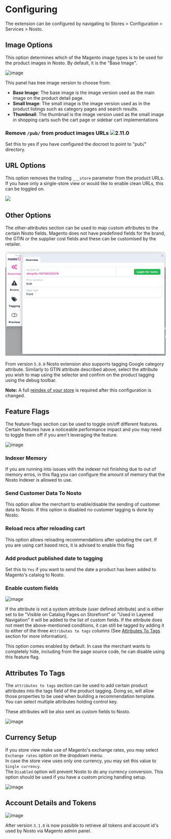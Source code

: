 # Configuring

The extension can be configured by navigating to Stores &gt; Configuration &gt; Services &gt; Nosto.

## Image Options

This option determines which of the Magento image types is to be used for the product images in Nosto. By default, it is the "Base Image".

![image](https://user-images.githubusercontent.com/2778820/44143465-6f28b780-a08c-11e8-983f-a530a50e08a7.png)

This panel has tree image version to choose from:

* **Base Image**: The base image is the image version used as the main image on the product detail page.
* **Small Image**: The small image is the image version used as in the product listings such as category pages and search results.
* **Thumbnail**: The thumbnail is the image version used as the small image in shopping carts such the cart page or sidebar cart implementations

### Remove `/pub/` from product images URLs ![2.11.0](https://img.shields.io/badge/nosto-2.11.0-green.svg)

Set this to yes if you have configured the docroot to point to "pub/" directory.

## URL Options

This option removes the trailing `___store` parameter from the product URLs. If you have only a single-store view or would like to enable clean URLs, this can be toggled on.

![](https://user-images.githubusercontent.com/327432/36792597-a1591262-1ca3-11e8-812a-6a5dcdf096b3.png)

## Other Options

The other-attributes section can be used to map custom attributes to the certain Nosto fields. Magento does not have predefined fields for the brand, the GTIN or the supplier cost fields and these can be customised by the retailer.

![Other options](.gitbook/assets/image.png)

From version `5.0.0` Nosto extension also supports tagging Google category attribute. Similarly to GTIN attribute described above, select the attribute you wish to map using the selector and confirm on the product tagging using the debug toolbar.

**Note:** A full [reindex of your store](features/indexer/) is required after this configuration is changed.

## Feature Flags

The feature-flags section can be used to toggle on/off different features. Certain features have a noticeable performance impact and you may need to toggle them off if you aren't leveraging the feature.

![image](https://user-images.githubusercontent.com/2778820/55728238-61542780-5a1c-11e9-84dd-f365745de7b7.png)

### Indexer Memory

If you are running into issues with the indexer not finishing due to out of memory erros, in this flag you can configure the amount of memory that the Nosto Indexer is allowed to use.

### Send Customer Data To Nosto

This option allow the merchant to enable/disable the sending of customer data to Nosto. If this option is disabled no customer tagging is done by Nosto.

### Reload recs after reloading cart

This option allows reloading recommendations after updating the cart. If you are using cart based recs, it is advised to enable this flag

### Add product published date to tagging

Set this to `Yes` if you want to send the date a product has been added to Magento's catalog to Nosto.

### Enable custom fields

![image](https://user-images.githubusercontent.com/2778820/44519745-9bafc500-a6d6-11e8-91a0-5726b3601280.png)

If the attribute is not a system attribute (user defined attribute) and is either set to be "Visible on Catalog Pages on Storefront" or "Used in Layered Navigation" it will be added to the list of custom fields. 
If the attribute does not meet the above-mentioned conditions, it can still be tagged by adding it to either of the three `Attributes to tags` columns (See [Attributes To Tags](https://docs.nosto.com/magento-2/configuring#attributes-to-tags) section for more information).

This option comes enabled by default. In case the merchant wants to completely hide, including from the page source code, he can disable using this feature flag.

## Attributes To Tags

The `attributes to tags` section can be used to add certain product attributes into the tags field of the product tagging. Doing so, will allow those properties to be used when building a recommendation template.  
You can select multiple attributes holding control key.

These attributes will be also sent as custom fields to Nosto.

![image](https://user-images.githubusercontent.com/2778820/42555072-be4025be-84ef-11e8-91df-e4328277f2fa.png)

## Currency Setup

If you store view make use of Magento's exchange rates, you may select `Exchange rates` option on the dropdown menu.  
In case the store view uses only one currency, you may set this value to `Single currency`.  
The `Disabled` option will prevent Nosto to do any currency conversion. This option should be used if you have a custom pricing handling setup.

![image](https://user-images.githubusercontent.com/2778820/42555862-4a901824-84f2-11e8-8105-c7a92bf1c25d.png)

## Account Details and Tokens

![image](https://user-images.githubusercontent.com/2778820/53960203-54c37300-40ee-11e9-9740-28a54b4a959e.png)

After version `3.1.0` is now possible to retrieve all tokens and account id's used by Nosto via Magento admin panel.

